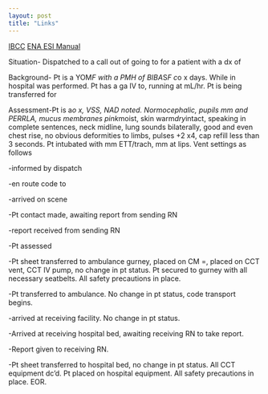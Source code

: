 ```yaml
---
layout: post
title: "Links"
---
```


[IBCC](https://emcrit.org/ibcc/toc/)
[ENA ESI Manual](https://www.ena.org/docs/default-source/education-document-library/triage/esi-implementation-handbook-2020.pdf?sfvrsn=fdc327df_4)

<p>Situation- Dispatched to a call out of going to for a patient with a dx of</p>

<p>Background- Pt is a YOM<i>F with a PMH of BIBA</i>S<i>F c</i>o x days. While in hospital was performed. Pt has a ga IV to, running at mL/hr. Pt is being transferred for</p>

<p>Assessment-Pt is a<i>o x, VSS, NAD noted. Normocephalic, pupils mm and PERRLA, mucus membranes pink</i>moist, skin warm<i>dry</i>intact, speaking in complete sentences, neck midline, lung sounds bilaterally, good and even chest rise, no obvious deformities to limbs, pulses +2 x4, cap refill less than 3 seconds. Pt intubated with mm ETT/trach, mm at lips. Vent settings as follows</p>

<p>-informed by dispatch</p>
<p>-en route code to</p>
<p>-arrived on scene</p>
<p>-Pt contact made, awaiting report from sending RN</p>
<p>-report received from sending RN</p>
<p>-Pt assessed</p>
<p>-Pt sheet transferred to ambulance gurney, placed on CM =, placed on CCT vent, CCT IV pump, no change in pt status. Pt secured to gurney with all necessary seatbelts. All safety precautions in place.</p>
<p>-Pt transferred to ambulance. No change in pt status, code transport begins.</p>
<p>-arrived at receiving facility. No change in pt status. </p>
<p>-Arrived at receiving hospital bed, awaiting receiving RN to take report.</p>
<p>-Report given to receiving RN.</p>
<p>-Pt sheet transferred to hospital bed, no change in pt status. All CCT equipment dc’d. Pt placed on hospital equipment. All safety precautions in place. EOR.</p>
